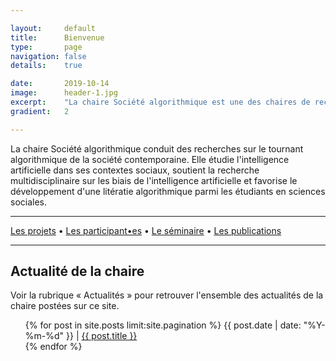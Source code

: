 ```yaml
---

layout:     default
title:      Bienvenue
type:       page
navigation: false
details:    true

date:       2019-10-14
image:      header-1.jpg
excerpt:    "La chaire Société algorithmique est une des chaires de recherche de l'institut <b>MIAI</b> (Multidisciplinary Institute in Artificial Intelligence) de l'Université Grenoble Alpes"
gradient:   2

---
```


La chaire Société algorithmique conduit des recherches sur le tournant algorithmique de la société contemporaine. Elle étudie l'intelligence artificielle dans ses contextes sociaux, soutient la recherche multidisciplinaire sur les biais de l'intelligence artificielle et favorise le développement d'une litératie algorithmique parmi les étudiants en sciences sociales.

<hr>

[Les projets](https://algorithmicsociety.github.io/projets.html) • [Les participant•es](https://algorithmicsociety.github.io/participants.html) • [Le séminaire](https://algorithmicsociety.github.io/seminaire.html) • [Les publications](https://algorithmicsociety.github.io/publications.html)

<hr>

<h2>Actualité de la chaire</h2>
<p>Voir la rubrique « Actualités » pour retrouver l'ensemble des actualités de la chaire postées sur ce site.</p>

<ul class="post-list">
{% for post in site.posts limit:site.pagination %}
      <span class="post-meta">{{ post.date | date: "%Y-%m-%d" }}
      </span> |
        <a class="post-link" href="{{ post.url | prepend: site.baseurl }}">
          {{ post.title }}
        </a>
      <br>
{% endfor %}
</ul>
